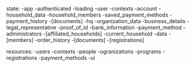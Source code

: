 state:
-app
  -authenticated
  -loading
  -user
  -contexts
-account
  -household_data
  -household_members
  -saved_payment_methods
  -payment_history
  -[documents]
-hq
  -organization_data
    -business_details
    -legal_representative
    -proof_of_id
    -bank_information
    -payment_method
    -administrators
  -[affiliated_households]
  -current_household
    -data
    -[members]
    -order_history
    -[documents]
  -[registrations]


resources:
-users
-contexts
-people
-ogranizations
-programs
-registrations
-payment_methods
-ui

